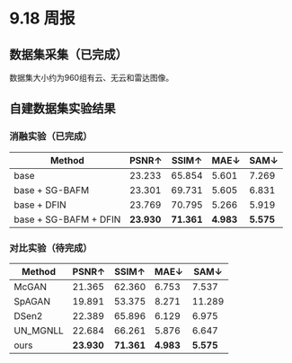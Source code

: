 # 9.18 周报
## 数据集采集（已完成）  
数据集大小约为960组有云、无云和雷达图像。  

## 自建数据集实验结果  
### 消融实验（已完成）
Method | PSNR↑ | SSIM↑  | MAE↓ | SAM↓ | 
--- | --- | --- | --- | ---
base | 23.233 | 65.854 | 5.601 | 7.269
base + SG-BAFM | 23.301 | 69.731 | 5.605 | 6.831
base + DFIN | 23.769 | 70.795 | 5.266 | 5.919
base + SG-BAFM + DFIN | **23.930** | **71.361** | **4.983** | **5.575**

### 对比实验（待完成）
Method | PSNR↑ | SSIM↑  | MAE↓ | SAM↓ | 
--- | --- | --- | --- | ---
McGAN | 21.365 | 62.360 | 6.753 | 7.537
SpAGAN | 19.891 | 53.375 | 8.271 | 11.289
DSen2 | 22.389 | 65.896 | 6.129 | 6.975
UN_MGNLL | 22.684 | 66.261 | 5.876 | 6.647
ours | **23.930** | **71.361** | **4.983** | **5.575**
